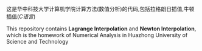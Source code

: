 这是华中科技大学计算机学院计算方法(数值分析)的代码,包括拉格朗日插值,牛顿插值(*C语言*)

This repository contains **Lagrange Interpolation** and **Newton Interpolation**, which is the homework of Numerical Analysis in Huazhong University of Science and Technology


